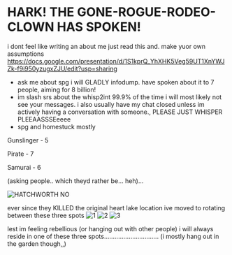 # HARK! THE GONE-ROGUE-RODEO-CLOWN HAS SPOKEN!

i dont feel like writing an about me just read this and. make yuor own assumptions
https://docs.google.com/presentation/d/1S1kprQ_YhXHK5Veg59UT1XnYWJZk-f9i950yzugxZJU/edit?usp=sharing

- ask me about spg i will GLADLY infodump. have spoken about it to 7 people, aiming for 8 billion!
- im slash srs about the whisp2int 99.9% of the time i will most likely not see your messages. i also usually have my chat closed unless im actively having a conversation with someone., PLEASE JUST WHISPER PLEEAASSSEeeee
- spg and homestuck mostly
<p> Gunslinger - 5 </p>
<p> Pirate - 7 </P>
<p> Samurai - 6 </P>
<p>(asking people.. which theyd rather be... heh)... </P>

![HATCHWORTH NO](https://github.com/user-attachments/assets/c2e71974-949c-49cf-b253-3ce4c4d8b36b)

ever since they KILLED the original heart lake location ive moved to rotating between these three spots
![1](https://github.com/user-attachments/assets/a6cb3132-7f96-4c80-bae9-5fd6804bf0da)
![2](https://github.com/user-attachments/assets/556df865-13af-4551-81fd-8fbb8b8636c7)
![3](https://github.com/user-attachments/assets/364908a1-f1cc-41fa-90d5-21184753e148)
<P> lest im feeling rebellious (or hanging out with other people) i will always reside in one of these three spots............................... (i mostly hang out in the garden though,,) </P>

